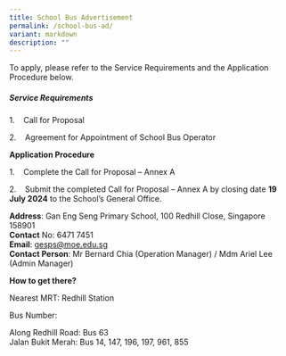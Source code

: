 ```yaml
---
title: School Bus Advertisement
permalink: /school-bus-ad/
variant: markdown
description: ""
---
```

To apply, please refer to the Service Requirements and the Application Procedure below.

##### Service Requirements

1.    Call for Proposal

2.    Agreement for Appointment of School Bus Operator

**Application Procedure**

1.    Complete the Call for Proposal – Annex A

2.    Submit the completed Call for Proposal – Annex A by closing date **19 July 2024** to the School’s General Office.

**Address**: Gan Eng Seng Primary School, 100 Redhill Close, Singapore 158901  
**Contact** No: 6471 7451  
**Email**: gesps@moe.edu.sg  
**Contact Person**:  Mr Bernard Chia (Operation Manager) / Mdm Ariel Lee (Admin Manager)

**How to get there?**

Nearest MRT: Redhill Station

Bus Number:

Along Redhill Road: Bus 63  
Jalan Bukit Merah: Bus 14, 147, 196, 197, 961, 855